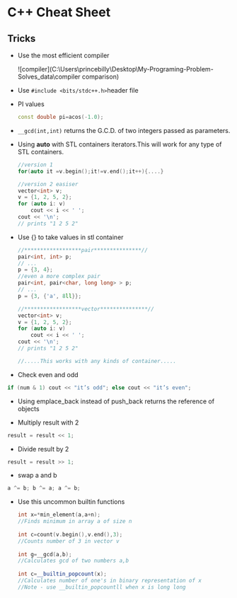 # C++ Cheat Sheet

## Tricks

- Use the most efficient compiler

  ![compiler](C:\Users\princebilly\Desktop\My-Programing-Problem-Solves\_data\compiler comparison)

- Use `#include <bits/stdc++.h>`header file

- PI values

  ```c++
  const double pi=acos(-1.0);
  ```

  

- `__gcd(int,int)` returns the G.C.D. of two integers passed as parameters. 

- Using **auto** with STL containers iterators.This will work for any type of STL containers.

    ```c++
    //version 1
    for(auto it =v.begin();it!=v.end();it++){....}

    //version 2 easiser
    vector<int> v;
    v = {1, 2, 5, 2};
    for (auto i: v)
        cout << i << ' ';
    cout << '\n';
    // prints "1 2 5 2"
    ```

- Use {} to take values in stl container

  ```c++
  //******************pair***************//
  pair<int, int> p;
  // ...
  p = {3, 4};
  //even a more complex pair
  pair<int, pair<char, long long> > p;
  // ...
  p = {3, {'a', 8ll}};
  
  //******************vector***************//
  vector<int> v;
  v = {1, 2, 5, 2};
  for (auto i: v)
      cout << i << ' ';
  cout << '\n';
  // prints "1 2 5 2"
  
  //.....This works with any kinds of container.....
  ```

  

- Check even and odd

```c++
if (num & 1) cout << "it’s odd"; else cout << "it’s even";
```

- Using emplace_back instead of push_back returns the reference of objects

- Multiply result with 2

```c++
result = result << 1; 
```

- Divide result by 2

```c++
result = result >> 1; 
```

- swap a and b

```c++
a ^= b; b ^= a; a ^= b;
```

- Use this uncommon builtin functions

  ```c++
  int x=*min_element(a,a+n);
  //Finds minimum in array a of size n
   
  int c=count(v.begin(),v.end(),3);
  //Counts number of 3 in vector v
   
  int g=__gcd(a,b);
  //Calculates gcd of two numbers a,b
   
  int c=__builtin_popcount(x);
  //Calculates number of one's in binary representation of x
  //Note - use __builtin_popcountll when x is long long
  ```

